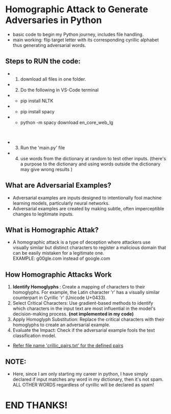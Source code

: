 # Homographic Attack to Generate Adversaries in Python

- basic code to begin my Python journey, includes file handling.
- main working: flip target letter with its corresponding cyrillic alphabet thus generating adversarial words.

## Steps to RUN the code:
- 1. download all files in one folder.
- 2. Do the following in VS-Code terminal
- - pip install NLTK
- - pip install spacy
- - python -m spacy download en_core_web_lg
<br>

- 3. Run the 'main.py' file
- 4. use words from the dictionary at random to test other inputs. (there's a purpose to the dictionary and using words outside the dictionary may give wrong results <refer note below>)

## What are Adversarial Examples?
- Adversarial examples are inputs designed to intentionally fool machine learning models, particularly neural networks.
- Adversarial examples are created by making subtle, often imperceptible changes to legitimate inputs.

## What is Homographic Attak?
- A homographic attack is a type of deception where attackers use visually similar but distinct characters to register a malicious domain that can be easily mistaken for a legitimate one. <br>
<t> EXAMPLE: g00gle.com instead of google.com

## How Homographic Attacks Work 
1.  <b>Identify  Homoglyphs </b>:  Create  a  mapping  of  characters  to  their  homoglyphs.  For 
example, the Latin character 'r' has a visually similar counterpart in Cyrillic 'г' (Unicode 
U+0433). 
2.  Select Critical Characters: Use gradient-based methods to identify which characters in 
the input text are most influential in the model's decision-making process. <b>(not implemented in my code) </b>
3.  Apply Homoglyph Substitution: Replace the critical characters with their homoglyphs 
to create an adversarial example. 
4.  Evaluate  the  Impact:  Check  if  the  adversarial  example  fools  the  text  classification model. 

- <u> Refer file name 'crillic_pairs.txt' for the defined pairs </u>

## NOTE:
- Here, since I am only starting my career in python, I have simply declared if input matches any word in my dictionary, then it's not spam. ALL OTHER WORDS regardless of cyrillic will be declared as spam!

# END THANKS!